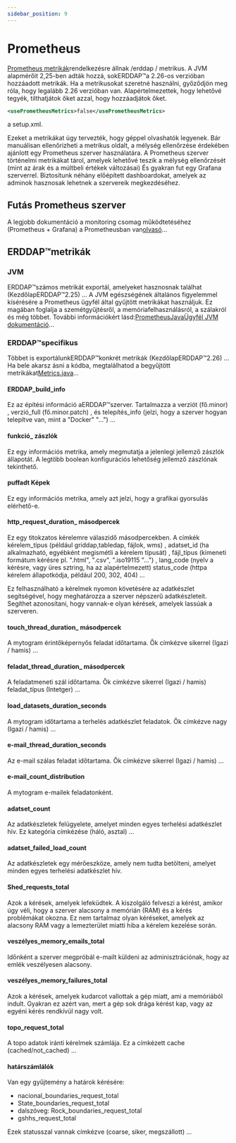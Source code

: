 ```yaml
---
sidebar_position: 9
---
```

# Prometheus

[Prometheus metrikák](https://prometheus.io/)rendelkezésre állnak /erddap / metrikus. A JVM alapmérőit 2,25-ben adták hozzá, sokERDDAP™a 2.26-os verzióban hozzáadott metrikák. Ha a metrikusokat szeretné használni, győződjön meg róla, hogy legalább 2.26 verzióban van. Alapértelmezettek, hogy lehetővé tegyék, tilthatjátok őket azzal, hogy hozzáadjátok őket.
```xml
<usePrometheusMetrics>false</usePrometheusMetrics>
```
a setup.xml.

Ezeket a metrikákat úgy tervezték, hogy géppel olvashatók legyenek. Bár manuálisan ellenőrizheti a metrikus oldalt, a mélység ellenőrzése érdekében ajánlott egy Prometheus szerver használatára. A Prometheus szerver történelmi metrikákat tárol, amelyek lehetővé teszik a mélység ellenőrzését (mint az árak és a múltbeli értékek változásai) És gyakran fut egy Grafana szerverrel. Biztosítunk néhány előépített dashboardokat, amelyek az adminok hasznosak lehetnek a szervereik megkezdéséhez.

## Futás Prometheus szerver

A legjobb dokumentáció a monitoring csomag működtetéséhez (Prometheus + Grafana) a Prometheusban van[olvasó](https://github.com/ERDDAP/erddap/blob/main/docker/prometheus/README.md)...

## ERDDAP™metrikák

### JVM

ERDDAP™számos metrikát exportál, amelyeket hasznosnak találhat (KezdőlapERDDAP™2.25) ... A JVM egészségének általános figyelemmel kísérésére a Prometheus ügyfél által gyűjtött metrikákat használjuk. Ez magában foglalja a szemétgyűjtésről, a memóriafelhasználásról, a szálakról és még többet. További információkért lásd:[PrometheusJavaÜgyfél JVM dokumentáció](https://prometheus.github.io/client_java/instrumentation/jvm/)...

### ERDDAP™specifikus

Többet is exportálunkERDDAP™konkrét metrikák (KezdőlapERDDAP™2.26) ... Ha bele akarsz ásni a kódba, megtalálhatod a begyűjtött metrikákat[Metrics.java](https://github.com/ERDDAP/erddap/blob/main/WEB-INF/classes/gov/noaa/pfel/erddap/util/Metrics.java)...

#### ERDDAP_build_info

Ez az építési információ aERDDAP™szerver. Tartalmazza a verziót (fő.minor) , verzió_full (fő.minor.patch) , és telepítés_info (jelzi, hogy a szerver hogyan telepítve van, mint a "Docker" "...") ...

#### funkció_ zászlók

Ez egy információs metrika, amely megmutatja a jelenlegi jellemző zászlók állapotát. A legtöbb boolean konfigurációs lehetőség jellemző zászlónak tekinthető.

#### puffadt Képek

Ez egy információs metrika, amely azt jelzi, hogy a grafikai gyorsulás elérhető-e.

#### http_request_duration_ másodpercek

Ez egy titokzatos kérelemre válaszidő másodpercekben. A címkék kérelem_típus (például griddap,tabledap, fájlok, wms) , adatset_id (ha alkalmazható, egyébként megismétli a kérelem típusát) , fájl_típus (kimeneti formátum kérésre pl. ".html", ".csv", ".iso19115 "...") , lang_code (nyelv a kérésre, vagy üres sztring, ha az alapértelmezett) status_code (httpa kérelem állapotkódja, például 200, 302, 404) ...

Ez felhasználható a kérelmek nyomon követésére az adatkészlet segítségével, hogy meghatározza a szerver népszerű adatkészleteit. Segíthet azonosítani, hogy vannak-e olyan kérések, amelyek lassúak a szerveren.

#### touch_thread_duration_ másodpercek

A mytogram érintőképernyős feladat időtartama. Ők címkézve sikerrel (Igazi / hamis) ...

#### feladat_thread_duration_ másodpercek

A feladatmeneti szál időtartama. Ők címkézve sikerrel (Igazi / hamis) feladat_típus (Intetger) ...

#### load_datasets_duration_seconds

A mytogram időtartama a terhelés adatkészlet feladatok. Ők címkézve nagy (Igazi / hamis) ...

#### e-mail_thread_duration_seconds

Az e-mail szálas feladat időtartama. Ők címkézve sikerrel (Igazi / hamis) ...

#### e-mail_count_distribution

A mytogram e-mailek feladatonként.

#### adatset_count

Az adatkészletek felügyelete, amelyet minden egyes terhelési adatkészlet hív. Ez kategória címkézése (háló, asztal) ...

#### adatset_failed_load_count

Az adatkészletek egy mérőeszköze, amely nem tudta betölteni, amelyet minden egyes terhelési adatkészlet hív.

#### Shed_requests_total

Azok a kérések, amelyek lefeküdtek. A kiszolgáló felveszi a kérést, amikor úgy véli, hogy a szerver alacsony a memórián (RAM) és a kérés problémákat okozna. Ez nem tartalmaz olyan kéréseket, amelyek az alacsony RAM vagy a lemezterület miatti hiba a kérelem kezelése során.

#### veszélyes_memory_emails_total

Időnként a szerver megpróbál e-mailt küldeni az adminisztrációnak, hogy az emlék veszélyesen alacsony.

#### veszélyes_memory_failures_total

Azok a kérések, amelyek kudarcot vallottak a gép miatt, ami a memóriából indult. Gyakran ez azért van, mert a gép sok drága kérést kap, vagy az egyéni kérés rendkívül nagy volt.

#### topo_request_total

A topo adatok iránti kérelmek számlája. Ez a címkézett cache (cached/not_cached) ...

#### határszámlálók

Van egy gyűjtemény a határok kérésére:

 - nacional_boundaries_request_total
 - State_boundaries_request_total
 - dalszöveg: Rock_boundaries_request_total
 - gshhs_request_total

Ezek statusszal vannak címkézve (coarse, siker, megszállott) ...
